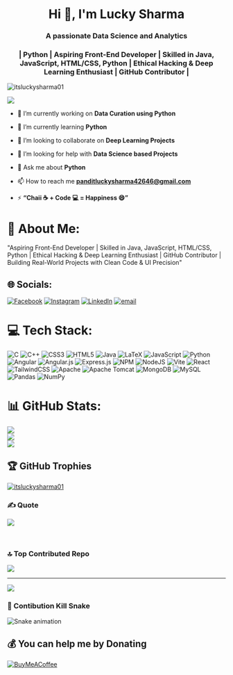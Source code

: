 
<h1 align="center">Hi 👋, I'm Lucky Sharma</h1>
<h3 align="center">A passionate Data Science and Analytics</h3>
<h3 align="center">| Python | Aspiring Front-End Developer | Skilled in Java, JavaScript, HTML/CSS, Python | Ethical Hacking & Deep Learning Enthusiast | GitHub Contributor |</h3>

<p align="left"> <img src="https://komarev.com/ghpvc/?username=itsluckysharma01&label=Profile%20views&color=0e75b6&style=flat" alt="itsluckysharma01" /> </p>

![](https://github-profile-trophy.vercel.app/?username=itsluckysharma01&theme=radical&no-frame=false&no-bg=false&margin-w=4)

- 🔭 I’m currently working on **Data Curation using Python**

- 🌱 I’m currently learning **Python**

- 👯 I’m looking to collaborate on **Deep Learning Projects**

- 🤝 I’m looking for help with **Data Science based Projects**

- 💬 Ask me about **Python**

- 📫 How to reach me **panditluckysharma42646@gmail.com**

- ⚡ **“Chaii ☕ + Code 💻 = Happiness 😄”**

# 💫 About Me:
"Aspiring Front-End Developer | Skilled in Java, JavaScript, HTML/CSS, Python | Ethical Hacking & Deep Learning Enthusiast | GitHub Contributor | Building Real-World Projects with Clean Code & UI Precision"


## 🌐 Socials:
[![Facebook](https://img.shields.io/badge/Facebook-%231877F2.svg?logo=Facebook&logoColor=white)](https://facebook.com/its.pandit.lucky01) [![Instagram](https://img.shields.io/badge/Instagram-%23E4405F.svg?logo=Instagram&logoColor=white)](https://instagram.com/its_pandit_lucky01) [![LinkedIn](https://img.shields.io/badge/LinkedIn-%230077B5.svg?logo=linkedin&logoColor=white)](https://linkedin.com/in/lucky-sharma918894599977) [![email](https://img.shields.io/badge/Email-D14836?logo=gmail&logoColor=white)](mailto:panditluckysharma9977@gmail.com) 

# 💻 Tech Stack:
![C](https://img.shields.io/badge/c-%2300599C.svg?style=for-the-badge&logo=c&logoColor=white) ![C++](https://img.shields.io/badge/c++-%2300599C.svg?style=for-the-badge&logo=c%2B%2B&logoColor=white) ![CSS3](https://img.shields.io/badge/css3-%231572B6.svg?style=for-the-badge&logo=css3&logoColor=white) ![HTML5](https://img.shields.io/badge/html5-%23E34F26.svg?style=for-the-badge&logo=html5&logoColor=white) ![Java](https://img.shields.io/badge/java-%23ED8B00.svg?style=for-the-badge&logo=openjdk&logoColor=white) ![LaTeX](https://img.shields.io/badge/latex-%23008080.svg?style=for-the-badge&logo=latex&logoColor=white) ![JavaScript](https://img.shields.io/badge/javascript-%23323330.svg?style=for-the-badge&logo=javascript&logoColor=%23F7DF1E) ![Python](https://img.shields.io/badge/python-3670A0?style=for-the-badge&logo=python&logoColor=ffdd54) ![Angular](https://img.shields.io/badge/angular-%23DD0031.svg?style=for-the-badge&logo=angular&logoColor=white) ![Angular.js](https://img.shields.io/badge/angular.js-%23E23237.svg?style=for-the-badge&logo=angularjs&logoColor=white) ![Express.js](https://img.shields.io/badge/express.js-%23404d59.svg?style=for-the-badge&logo=express&logoColor=%2361DAFB) ![NPM](https://img.shields.io/badge/NPM-%23CB3837.svg?style=for-the-badge&logo=npm&logoColor=white) ![NodeJS](https://img.shields.io/badge/node.js-6DA55F?style=for-the-badge&logo=node.js&logoColor=white) ![Vite](https://img.shields.io/badge/vite-%23646CFF.svg?style=for-the-badge&logo=vite&logoColor=white) ![React](https://img.shields.io/badge/react-%2320232a.svg?style=for-the-badge&logo=react&logoColor=%2361DAFB) ![TailwindCSS](https://img.shields.io/badge/tailwindcss-%2338B2AC.svg?style=for-the-badge&logo=tailwind-css&logoColor=white) ![Apache](https://img.shields.io/badge/apache-%23D42029.svg?style=for-the-badge&logo=apache&logoColor=white) ![Apache Tomcat](https://img.shields.io/badge/apache%20tomcat-%23F8DC75.svg?style=for-the-badge&logo=apache-tomcat&logoColor=black) ![MongoDB](https://img.shields.io/badge/MongoDB-%234ea94b.svg?style=for-the-badge&logo=mongodb&logoColor=white) ![MySQL](https://img.shields.io/badge/mysql-4479A1.svg?style=for-the-badge&logo=mysql&logoColor=white) ![Pandas](https://img.shields.io/badge/pandas-%23150458.svg?style=for-the-badge&logo=pandas&logoColor=white) ![NumPy](https://img.shields.io/badge/numpy-%23013243.svg?style=for-the-badge&logo=numpy&logoColor=white)
# 📊 GitHub Stats:
![](https://github-readme-stats.vercel.app/api?username=itsluckysharma01&theme=dark&hide_border=false&include_all_commits=false&count_private=false)<br/>
![](https://nirzak-streak-stats.vercel.app/?user=itsluckysharma01&theme=dark&hide_border=false)<br/>
![](https://github-readme-stats.vercel.app/api/top-langs/?username=itsluckysharma01&theme=dark&hide_border=false&include_all_commits=false&count_private=false&layout=compact)

## 🏆 GitHub Trophies
<p align="left"> <a href="https://github.com/ryo-ma/github-profile-trophy"><img src="https://github-profile-trophy.vercel.app/?username=itsluckysharma01" alt="itsluckysharma01" /></a> </p>

### ✍️ Quote
![](https://quotes-github-readme.vercel.app/api?type=horizontal&theme=radical)

 
### 🔝 Top Contributed Repo
![](https://github-contributor-stats.vercel.app/api?username=itsluckysharma01&limit=5&theme=dark&combine_all_yearly_contributions=true)

---
[![](https://visitcount.itsvg.in/api?id=itsluckysharma01&icon=0&color=0)](https://visitcount.itsvg.in)

### 🐍 Contibution Kill Snake
  ![Snake animation](https://github.com/eagrundy/eagrundy/blob/output/github-contribution-grid-snake.svg)



  ## 💰 You can help me by Donating
  [![BuyMeACoffee](https://img.shields.io/badge/Buy%20Me%20a%20Coffee-ffdd00?style=for-the-badge&logo=buy-me-a-coffee&logoColor=black)](https://buymeacoffee.com/itsluckysharma01) 

  
